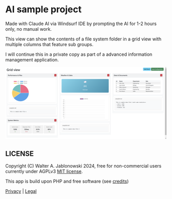 # AI sample project

Made with Claude AI via Windsurf IDE by prompting the AI for 1-2 hours only, no manual work.

This view can show the contents of a file system folder in a grid view with multiple columns that feature sub groups.

I will continue this in a private copy as part of a advanced information management application.

![alt text](misc/app.png)


LICENSE
----------------------------------------------------------

Copyright (C) Walter A. Jablonowski 2024, free for non-commercial users currently under AGPLv3 [MIT license](LICENSE).

This app is build upon PHP and free software (see [credits](credits.md))

[Privacy](https://walter-a-jablonowski.github.io/privacy.html) | [Legal](https://walter-a-jablonowski.github.io/imprint.html)
